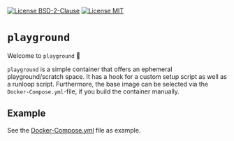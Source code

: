 [![License BSD-2-Clause](https://img.shields.io/badge/License-BSD--2--Clause-blue.svg)](https://opensource.org/licenses/BSD-2-Clause)
[![License MIT](https://img.shields.io/badge/License-MIT-blue.svg)](https://opensource.org/licenses/MIT)

# `playground`
Welcome to `playground` 🎉

`playground` is a simple container that offers an ephemeral playground/scratch space. It has a hook for a custom setup
script as well as a runloop script. Furthermore, the base image can be selected via the `Docker-Compose.yml`-file, if
you build the container manually.


## Example
See the [Docker-Compose.yml](Docker-Compose.yml) file as example.
